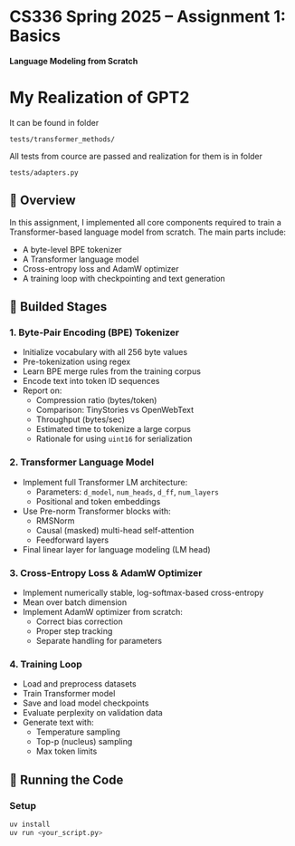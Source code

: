 # CS336 Spring 2025 – Assignment 1: Basics

**Language Modeling from Scratch**

# My Realization of GPT2

It can be found in folder
```
tests/transformer_methods/
```
All tests from cource are passed and realization for them is in folder
```
tests/adapters.py
```

## 📌 Overview

In this assignment, I implemented all core components required to train a Transformer-based language model from scratch. The main parts include:

- A byte-level BPE tokenizer
- A Transformer language model
- Cross-entropy loss and AdamW optimizer
- A training loop with checkpointing and text generation

## 🚀 Builded Stages

### 1. **Byte-Pair Encoding (BPE) Tokenizer**
- Initialize vocabulary with all 256 byte values
- Pre-tokenization using regex
- Learn BPE merge rules from the training corpus
- Encode text into token ID sequences
- Report on:
  - Compression ratio (bytes/token)
  - Comparison: TinyStories vs OpenWebText
  - Throughput (bytes/sec)
  - Estimated time to tokenize a large corpus
  - Rationale for using `uint16` for serialization

### 2. **Transformer Language Model**
- Implement full Transformer LM architecture:
  - Parameters: `d_model`, `num_heads`, `d_ff`, `num_layers`
  - Positional and token embeddings
- Use Pre-norm Transformer blocks with:
  - RMSNorm
  - Causal (masked) multi-head self-attention
  - Feedforward layers
- Final linear layer for language modeling (LM head)

### 3. **Cross-Entropy Loss & AdamW Optimizer**
- Implement numerically stable, log-softmax-based cross-entropy
- Mean over batch dimension
- Implement AdamW optimizer from scratch:
  - Correct bias correction
  - Proper step tracking
  - Separate handling for parameters

### 4. **Training Loop**
- Load and preprocess datasets
- Train Transformer model
- Save and load model checkpoints
- Evaluate perplexity on validation data
- Generate text with:
  - Temperature sampling
  - Top-p (nucleus) sampling
  - Max token limits

## 🧪 Running the Code

### Setup

```bash
uv install
uv run <your_script.py>


